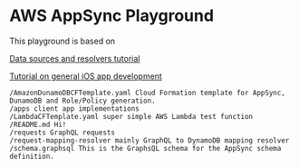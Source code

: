 # AWS AppSync Playground

This playground is based on

[Data sources and resolvers tutorial](https://docs.aws.amazon.com/appsync/latest/devguide/tutorial-dynamodb-resolvers.html#aws-appsync-tutorial-dynamodb-resolvers)

[Tutorial on general iOS app development](https://docs.aws.amazon.com/appsync/latest/devguide/building-a-client-app-ios-overview.html)

```
/AmazonDunamoDBCFTemplate.yaml Cloud Formation template for AppSync, DunamoDB and Role/Policy generation.
/apps client app implementations
/LambdaCFTemplate.yaml super simple AWS Lambda test function
/README.md Hi!
/requests GraphQL requests
/request-mapping-resolver mainly GraphQL to DynamoDB mapping resolver
/schema.graphsql This is the GraphsQL schema for the AppSync schema definition.
```
